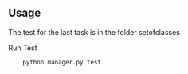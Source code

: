 ## Usage

The test for the last task is in the 
folder setofclasses

Run Test

```
    python manager.py test
```